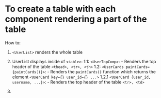 # To create a table with each component rendering a part of the table

How to:
1. ```<UserList>``` renders the whole table

2. UserList displays inside of ```<table>```:
    1.1: ```<UserTopComp>```:
        - Renders the top header of the table ```<thead>, <tr>, <th>```
    1.2: ```<UserCards paintCards={paintCards()}>```:
        - Renders the ```paintCards()``` function which returns the element ```<UserCard key={} user_id={} ...>```
        1.2.1 ```<UserCard {user_id, username, ...}>```:
            - Renders the top header of the table ```<tr>, <td>```

3. 
